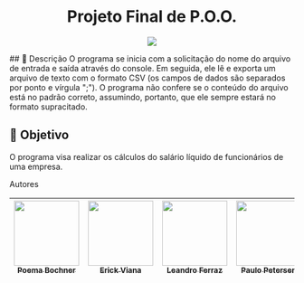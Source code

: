 <h1 align="center"> Projeto Final de P.O.O. </h1>
<p align="center">
<img src="http://img.shields.io/static/v1?label=STATUS&message=EM%20DESENVOLVIMENTO&color=GREEN&style=for-the-badge"/>
</p>
## 📁 Descrição
O programa se inicia com a solicitação do nome do arquivo de entrada e saída através do console. Em seguida, ele lê e exporta um arquivo de texto com o formato CSV (os campos de dados são separados por ponto e vírgula ";"). O programa não confere se o conteúdo do arquivo está no padrão correto, assumindo, portanto, que ele sempre estará no formato supracitado.

## 🎯 Objetivo
O programa visa realizar os cálculos do salário líquido de funcionários de uma empresa.

Autores

| [<img src="https://avatars.githubusercontent.com/u/105015617?v=4" width=115><br><sub>Poema Bochner</sub>](https://github.com/poemabochner) |  [<img src="https://avatars.githubusercontent.com/u/102622495?v=4" width=115><br><sub>Erick Viana</sub>](https://github.com/ErickNotFound) |  [<img src="https://avatars.githubusercontent.com/u/85909017?v=4" width=115><br><sub>Leandro Ferraz</sub>](https://github.com/FerrazLeandro) | [<img src="https://avatars.githubusercontent.com/u/110869577?v=4" width=115><br><sub>Paulo Petersen</sub>](https://github.com/PauloPetersen) | [<img src="https://avatars.githubusercontent.com/u/110869570?v=4" width=115><br><sub>José Ailton</sub>](https://github.com/zehlopes) |  [<img src="https://avatars.githubusercontent.com/u/99817081?v=4" width=115><br><sub>Barbara Souza</sub>](https://github.com/barbarasouzza) | 
| :---: | :---: | :---: | :---: | :---: | :---: |
